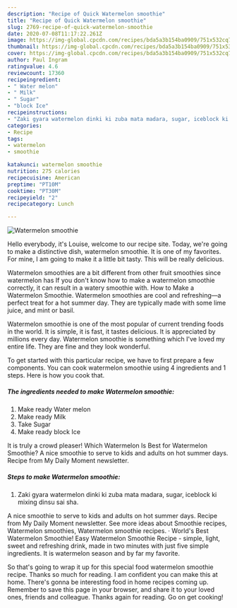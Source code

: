 ```yaml
---
description: "Recipe of Quick Watermelon smoothie"
title: "Recipe of Quick Watermelon smoothie"
slug: 2769-recipe-of-quick-watermelon-smoothie
date: 2020-07-08T11:17:22.261Z
image: https://img-global.cpcdn.com/recipes/bda5a3b154ba0909/751x532cq70/watermelon-smoothie-recipe-main-photo.jpg
thumbnail: https://img-global.cpcdn.com/recipes/bda5a3b154ba0909/751x532cq70/watermelon-smoothie-recipe-main-photo.jpg
cover: https://img-global.cpcdn.com/recipes/bda5a3b154ba0909/751x532cq70/watermelon-smoothie-recipe-main-photo.jpg
author: Paul Ingram
ratingvalue: 4.6
reviewcount: 17360
recipeingredient:
- " Water melon"
- " Milk"
- " Sugar"
- "block Ice"
recipeinstructions:
- "Zaki gyara watermelon dinki ki zuba mata madara, sugar, iceblock ki mixing dinsu sai sha."
categories:
- Recipe
tags:
- watermelon
- smoothie

katakunci: watermelon smoothie 
nutrition: 275 calories
recipecuisine: American
preptime: "PT10M"
cooktime: "PT30M"
recipeyield: "2"
recipecategory: Lunch

---
```



![Watermelon smoothie](https://img-global.cpcdn.com/recipes/bda5a3b154ba0909/751x532cq70/watermelon-smoothie-recipe-main-photo.jpg)

Hello everybody, it's Louise, welcome to our recipe site. Today, we're going to make a distinctive dish, watermelon smoothie. It is one of my favorites. For mine, I am going to make it a little bit tasty. This will be really delicious.

Watermelon smoothies are a bit different from other fruit smoothies since watermelon has If you don&#39;t know how to make a watermelon smoothie correctly, it can result in a watery smoothie with. How to Make a Watermelon Smoothie. Watermelon smoothies are cool and refreshing—a perfect treat for a hot summer day. They are typically made with some lime juice, and mint or basil.

Watermelon smoothie is one of the most popular of current trending foods in the world. It is simple, it is fast, it tastes delicious. It is appreciated by millions every day. Watermelon smoothie is something which I've loved my entire life. They are fine and they look wonderful.


To get started with this particular recipe, we have to first prepare a few components. You can cook watermelon smoothie using 4 ingredients and 1 steps. Here is how you cook that.

<!--inarticleads1-->

##### The ingredients needed to make Watermelon smoothie:

1. Make ready  Water melon
1. Make ready  Milk
1. Take  Sugar
1. Make ready block Ice


It is truly a crowd pleaser! Which Watermelon Is Best for Watermelon Smoothie? A nice smoothie to serve to kids and adults on hot summer days. Recipe from My Daily Moment newsletter. 

<!--inarticleads2-->

##### Steps to make Watermelon smoothie:

1. Zaki gyara watermelon dinki ki zuba mata madara, sugar, iceblock ki mixing dinsu sai sha.


A nice smoothie to serve to kids and adults on hot summer days. Recipe from My Daily Moment newsletter. See more ideas about Smoothie recipes, Watermelon smoothies, Watermelon smoothie recipes. · World&#39;s Best Watermelon Smoothie! Easy Watermelon Smoothie Recipe - simple, light, sweet and refreshing drink, made in two minutes with just five simple ingredients. It is watermelon season and by far my favorite. 

So that's going to wrap it up for this special food watermelon smoothie recipe. Thanks so much for reading. I am confident you can make this at home. There's gonna be interesting food in home recipes coming up. Remember to save this page in your browser, and share it to your loved ones, friends and colleague. Thanks again for reading. Go on get cooking!
